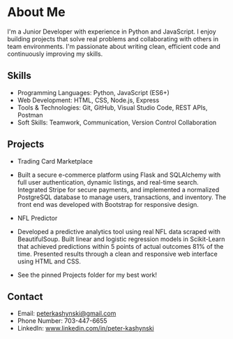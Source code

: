 # About Me

I'm a Junior Developer with experience in Python and JavaScript. I enjoy building projects that solve real problems and collaborating with others in team environments. I'm passionate about writing clean, efficient code and continuously improving my skills.

## Skills

- Programming Languages: Python, JavaScript (ES6+)
- Web Development: HTML, CSS, Node.js, Express
- Tools & Technologies: Git, GitHub, Visual Studio Code, REST APIs, Postman
- Soft Skills: Teamwork, Communication, Version Control Collaboration

## Projects

- Trading Card Marketplace
- Built a secure e-commerce platform using Flask and SQLAlchemy with full user authentication, dynamic listings, and real-time search. Integrated Stripe for secure payments, and implemented a normalized PostgreSQL database to manage users, transactions, and inventory. The front end was developed with Bootstrap for responsive design.

- NFL Predictor
- Developed a predictive analytics tool using real NFL data scraped with BeautifulSoup. Built linear and logistic regression models in Scikit-Learn that achieved predictions within 5 points of actual outcomes 81% of the time. Presented results through a clean and responsive web interface using HTML and CSS.

- See the pinned Projects folder for my best work!

## Contact

- Email: peterkashynski@gmail.com
- Phone Number: 703-447-6655
- LinkedIn: www.linkedin.com/in/peter-kashynski

